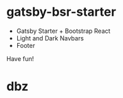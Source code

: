 # gatsby-bsr-starter

- Gatsby Starter + Bootstrap React 
- Light and Dark Navbars
- Footer 

Have fun! 
# dbz
